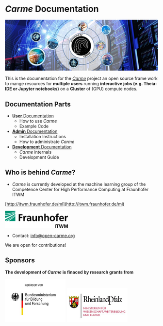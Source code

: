 # *Carme* Documentation
![carme_stage](Images/Carme-Stage--dark--symmetric.jpg)

This is the documentation for the [*Carme*](www.open-carme.org) project an open source frame work to mange resources for **multiple users** running **interactive jobs (e.g. Theia-IDE or Jupyter notebooks)** on a **Cluster** of (GPU) compute nodes.


## Documentation Parts

* [**User** Documentation](UserDoc/readme.md)
    * How to use *Carme*
    * Example Code
* [**Admin** Documentation](AdminDoc/README.md)
    * Installation Instructions
    * How to administrate *Carme*
* [**Development** Documentation](DevelDoc/readme.md)
    * *Carme* internals
    * Development Guide 


## Who is behind *Carme*?
* *Carme* is currently developed at the machine learning group of the Competence Center for High Performance Computing at Fraunhofer ITWM

[http://itwm.fraunhofer.de/ml](http://itwm.fraunhofer.de/ml)

![](Images/logo.png)

* Contact: info@open-carme.org

We are open for contributions! 


## Sponsors
**The development of *Carme* is finaced by research grants from**

![](Images/BMBF.jpeg )
![](Images/RLP.jpg )
